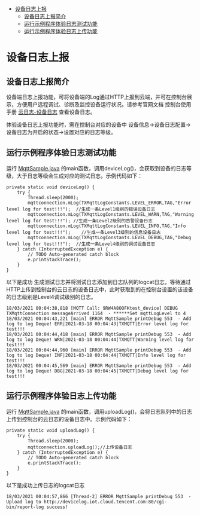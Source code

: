 * [设备日志上报](#设备日志上报)
  * [设备日志上报简介](#设备日志上报简介)
  * [运行示例程序体验日志测试功能](#运行示例程序体验日志测试功能)
  * [运行示例程序体验日志上传功能](#运行示例程序体验日志上传功能)

# 设备日志上报
## 设备日志上报简介
设备端日志上报功能，可将设备端的Log通过HTTP上报到云端，并可在控制台展示，方便用户远程调试、诊断及监控设备运行状况。请参考官网文档 控制台使用手册 [云日志-设备日志](https://cloud.tencent.com/document/product/634/14445) 查看设备日志。

体验设备日志上报功能时，需在控制台对应的设备中  设备信息->设备日志配置->设备日志为开启的状态->设置对应的日志等级。

## 运行示例程序体验日志测试功能

运行 [MqttSample.java](../src/test/java/MqttSample.java) 的main函数，调用deviceLog()，会获取到设备的日志等级，大于日志等级会生成对应的测试日志。示例代码如下：
```
private static void deviceLog() {
    try {
        Thread.sleep(2000);
        mqttconnection.mLog(TXMqttLogConstants.LEVEL_ERROR,TAG,"Error level log for test!!!");  //生成一条Level1级别的错误设备日志
        mqttconnection.mLog(TXMqttLogConstants.LEVEL_WARN,TAG,"Warning level log for test!!!"); //生成一条Level2级别的告警设备日志
        mqttconnection.mLog(TXMqttLogConstants.LEVEL_INFO,TAG,"Info level log for test!!!");    //生成一条Level3级别的信息设备日志
        mqttconnection.mLog(TXMqttLogConstants.LEVEL_DEBUG,TAG,"Debug level log for test!!!");  //生成一条Level4级别的调试设备日志
    } catch (InterruptedException e) {
        // TODO Auto-generated catch block
        e.printStackTrace();
    }
}
```

以下是成功 生成测试日志并将测试日志添加到日志队列的logcat日志，等待通过HTTP上传到控制台的云日志的设备日志中，此时获取到的在控制台设置的该设备的日志级别是Level4调试级别的日志。
```
18/03/2021 00:04:38,818 [MQTT Call: 9RW4A8OOFKtest_device] DEBUG TXMqttConnection messageArrived 1164  - ******Set mqttLogLevel to 4
18/03/2021 00:04:43,221 [main] ERROR MqttSample printDebug 553  - Add log to log Deque! ERR|2021-03-18 00:04:43|TXMQTT|Error level log for test!!!
18/03/2021 00:04:44,418 [main] ERROR MqttSample printDebug 553  - Add log to log Deque! WRN|2021-03-18 00:04:44|TXMQTT|Warning level log for test!!!
18/03/2021 00:04:44,960 [main] ERROR MqttSample printDebug 553  - Add log to log Deque! INF|2021-03-18 00:04:44|TXMQTT|Info level log for test!!!
18/03/2021 00:04:45,569 [main] ERROR MqttSample printDebug 553  - Add log to log Deque! DBG|2021-03-18 00:04:45|TXMQTT|Debug level log for test!!!
```


## 运行示例程序体验日志上传功能

运行 [MqttSample.java](../src/test/java/MqttSample.java) 的main函数，调用uploadLog()，会将日志队列中的日志上传到控制台的云日志的设备日志中。示例代码如下：
```
private static void uploadLog() {
    try {
        Thread.sleep(2000);
        mqttconnection.uploadLog();//上传设备日志
    } catch (InterruptedException e) {
        // TODO Auto-generated catch block
        e.printStackTrace();
    }
}
```

以下是成功上传日志的logcat日志
```
18/03/2021 00:04:57,866 [Thread-2] ERROR MqttSample printDebug 553  - Upload log to http://devicelog.iot.cloud.tencent.com:80/cgi-bin/report-log success!
```
